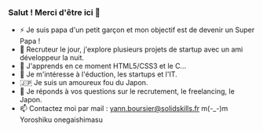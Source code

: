 ### Salut ! Merci d'être ici 👋
- ⚡ Je suis papa d'un petit garçon et mon objectif est de devenir un Super Papa !
- 🔭 Recruteur le jour, j'explore plusieurs projets de startup avec un ami développeur la nuit.
- 🌱 J'apprends en ce moment HTML5/CSS3 et le C...
- 👀 Je m'intéresse à l'éduction, les startups et l'IT.
- 🇯🇵 Je suis un amoureux fou du Japon.
- 💬 Je réponds à vos questions sur le recrutement, le freelancing, le Japon.
- 📫 Contactez moi par mail : yann.boursier@solidskills.fr
      m(-_-)m Yoroshiku onegaishimasu
